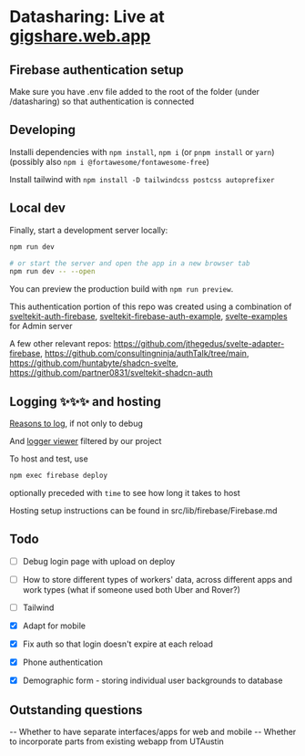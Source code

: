 # Datasharing: Live at [gigshare.web.app](https://gigshare.web.app/)

## Firebase authentication setup
Make sure you have .env file added to the root of the folder (under /datasharing) so that authentication is connected

## Developing

Installi dependencies with `npm install`, `npm i` (or `pnpm install` or `yarn`)
(possibly also `npm i @fortawesome/fontawesome-free`)

Install tailwind with `npm install -D tailwindcss postcss autoprefixer`

## Local dev

Finally, start a development server locally:

```bash
npm run dev

# or start the server and open the app in a new browser tab
npm run dev -- --open
```

You can preview the production build with `npm run preview`.

This authentication portion of this repo was created using a combination of [sveltekit-auth-firebase](https://github.com/JustinyAhin/okupter-repos/tree/5e9403e30a49ce5e314f311cffb057d922d2c737/apps/sveltekit-auth-firebase), [sveltekit-firebase-auth-example](https://github.com/eraygundogmus/sveltekit-firebase-auth-example), [svelte-examples](https://github.com/JavoByte/svelte-examples/tree/firebase-auth-ssr) for Admin server

A few other relevant repos: https://github.com/jthegedus/svelte-adapter-firebase, https://github.com/consultingninja/authTalk/tree/main, https://github.com/huntabyte/shadcn-svelte, https://github.com/partner0831/sveltekit-shadcn-auth

## Logging ✨✨✨ and hosting
[Reasons to log](https://firebase.google.com/docs/hosting/web-request-logs-and-metrics?hl=en&authuser=0), if not only to debug

And [logger viewer](https://console.cloud.google.com/logs/query;query=resource.type%3D%22cloud_run_revision%22%0Aresource.labels.service_name%3D%22ssrgigshare%22;) filtered by our project

To host and test, use 
```bash
npm exec firebase deploy
```
optionally preceded with `time` to see how long it takes to host

Hosting setup instructions can be found in src/lib/firebase/Firebase.md

## Todo 

- [ ] Debug login page with upload on deploy 

- [ ] How to store different types of workers' data, across different apps and work types (what if someone used both Uber and Rover?)

- [ ] Tailwind

- [X] Adapt for mobile

- [X] Fix auth so that login doesn't expire at each reload

- [X] Phone authentication

- [X] Demographic form - storing individual user backgrounds to database


## Outstanding questions 
-- Whether to have separate interfaces/apps for web and mobile
-- Whether to incorporate parts from existing webapp from UTAustin
